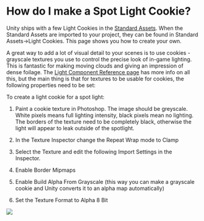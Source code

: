 How do I make a Spot Light Cookie?
==================================


Unity ships with a few <span class=keyword>Light Cookies</span> in the [Standard Assets](HOWTO-InstallStandardAssets.md). When the Standard Assets are imported to your project, they can be found in <span class=menu>Standard Assets->Light Cookies</span>. This page shows you how to create your own.

A great way to add a lot of visual detail to your scenes is to use cookies - grayscale textures you use to control the precise look of in-game lighting. This is fantastic for making moving clouds and giving an impression of dense foilage. The [Light Component Reference page](class-Light.md) has more info on all this, but the main thing is that for textures to be usable for cookies, the following properties need to be set:

To create a light cookie for a spot light:

1. Paint a cookie texture in Photoshop. The image should be greyscale. White pixels means full lighting intensity, black pixels mean no lighting. The borders of the texture need to be completely black, otherwise the light will appear to leak outside of the spotlight.
1. In the <span class=keyword>Texture Inspector</span> change the <span class=component>Repeat</span> Wrap mode to <span class=component>Clamp</span>
1. Select the Texture and edit the following <span class=keyword>Import Settings</span> in the <span class=keyword>Inspector</span>.

1. Enable <span class=component>Border Mipmaps</span>
1. Enable <span class=component>Build Alpha From Grayscale</span> (this way you can make a grayscale cookie and Unity converts it to an alpha map automatically)
1. Set the Texture Format to <span class=component>Alpha 8 Bit</span>


![](http://docwiki.hq.unity3d.com/uploads/Main/SpotlightCookie.png)  

